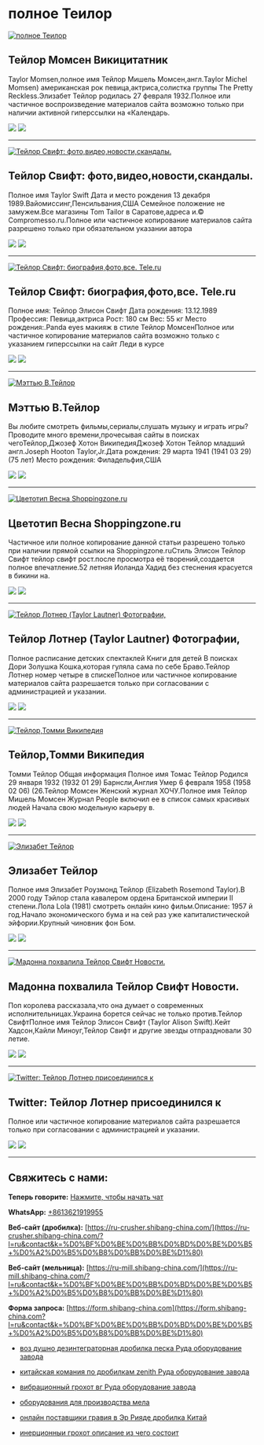 # полное Теилор

<a href="https://swt.shibang-china.com/?l=ru&img&k=%D0%BF%D0%BE%D0%BB%D0%BD%D0%BE%D0%B5+%D0%A2%D0%B5%D0%B8%D0%BB%D0%BE%D1%80" target="_blank">![полное Теилор](http://static.shibang-china.com/all-800x300/58.jpg)</a>

## Тейлор Момсен Викицитатник
Taylor Momsen,полное имя Тейлор Мишель Момсен,англ.Taylor Michel Momsen) американская рок певица,актриса,солистка группы The Pretty Reckless.Элизабет Тейлор родилась 27 февраля 1932.Полное или частичное воспроизведение материалов сайта возможно только при наличии активной гиперссылки на «Календарь.


<a href="https://whatsapp.shibangsoft.com/WhatsApp.php" target="_blank" title="WhatsApp">![](http://static.shibang-china.com/icon/whatsapp.png)</a> <a href="https://swt.shibang-china.com/?l=ru&icon&k=%D0%BF%D0%BE%D0%BB%D0%BD%D0%BE%D0%B5+%D0%A2%D0%B5%D0%B8%D0%BB%D0%BE%D1%80" target="_blank">![](http://static.shibang-china.com/icon/chat-ru.png)</a>

---

<a href="https://swt.shibang-china.com/?l=ru&img&k=%D0%BF%D0%BE%D0%BB%D0%BD%D0%BE%D0%B5+%D0%A2%D0%B5%D0%B8%D0%BB%D0%BE%D1%80" target="_blank">![Тейлор Свифт: фото,видео,новости,скандалы.](http://static.shibang-china.com/all-800x300/50.jpg)</a>

## Тейлор Свифт: фото,видео,новости,скандалы.
Полное имя Taylor Swift Дата и место рождения 13 декабря 1989.Вайомиссинг,Пенсильвания,США Семейное положение не замужем.Все магазины Tom Tailor в Саратове,адреса и.© Compromesso.ru.Полное или частичное копирование материалов сайта разрешено только при обязательном указании автора


<a href="https://whatsapp.shibangsoft.com/WhatsApp.php" target="_blank" title="WhatsApp">![](http://static.shibang-china.com/icon/whatsapp.png)</a> <a href="https://swt.shibang-china.com/?l=ru&icon&k=%D0%BF%D0%BE%D0%BB%D0%BD%D0%BE%D0%B5+%D0%A2%D0%B5%D0%B8%D0%BB%D0%BE%D1%80" target="_blank">![](http://static.shibang-china.com/icon/chat-ru.png)</a>

---

<a href="https://swt.shibang-china.com/?l=ru&img&k=%D0%BF%D0%BE%D0%BB%D0%BD%D0%BE%D0%B5+%D0%A2%D0%B5%D0%B8%D0%BB%D0%BE%D1%80" target="_blank">![Тейлор Свифт: биография,фото,все. Tele.ru](http://static.shibang-china.com/all-800x300/898.jpg)</a>

## Тейлор Свифт: биография,фото,все. Tele.ru
Полное имя: Тейлор Элисон Свифт Дата рождения: 13.12.1989 Профессия: Певица,актриса Рост: 180 см Вес: 55 кг Место рождения:.Panda eyes макияж в стиле Тейлор МомсенПолное или частичное копирование материалов сайта возможно только с указанием гиперссылки на сайт Леди в курсе


<a href="https://whatsapp.shibangsoft.com/WhatsApp.php" target="_blank" title="WhatsApp">![](http://static.shibang-china.com/icon/whatsapp.png)</a> <a href="https://swt.shibang-china.com/?l=ru&icon&k=%D0%BF%D0%BE%D0%BB%D0%BD%D0%BE%D0%B5+%D0%A2%D0%B5%D0%B8%D0%BB%D0%BE%D1%80" target="_blank">![](http://static.shibang-china.com/icon/chat-ru.png)</a>

---

<a href="https://swt.shibang-china.com/?l=ru&img&k=%D0%BF%D0%BE%D0%BB%D0%BD%D0%BE%D0%B5+%D0%A2%D0%B5%D0%B8%D0%BB%D0%BE%D1%80" target="_blank">![Мэттью В.Тейлор](http://static.shibang-china.com/all-800x300/909.jpg)</a>

## Мэттью В.Тейлор
Вы любите смотреть фильмы,сериалы,слушать музыку и играть игры? Проводите много времени,прочесывая сайты в поисках чегоТейлор,Джозеф Хотон ВикипедияДжозеф Хотон Тейлор младший англ.Joseph Hooton Taylor,Jr.Дата рождения: 29 марта 1941 (1941 03 29) (75 лет) Место рождения: Филадельфия,США


<a href="https://whatsapp.shibangsoft.com/WhatsApp.php" target="_blank" title="WhatsApp">![](http://static.shibang-china.com/icon/whatsapp.png)</a> <a href="https://swt.shibang-china.com/?l=ru&icon&k=%D0%BF%D0%BE%D0%BB%D0%BD%D0%BE%D0%B5+%D0%A2%D0%B5%D0%B8%D0%BB%D0%BE%D1%80" target="_blank">![](http://static.shibang-china.com/icon/chat-ru.png)</a>

---

<a href="https://swt.shibang-china.com/?l=ru&img&k=%D0%BF%D0%BE%D0%BB%D0%BD%D0%BE%D0%B5+%D0%A2%D0%B5%D0%B8%D0%BB%D0%BE%D1%80" target="_blank">![Цветотип Весна Shoppingzone.ru](http://static.shibang-china.com/all-800x300/303.jpg)</a>

## Цветотип Весна Shoppingzone.ru
Частичное или полное копирование данной статьи разрешено только при наличии прямой ссылки на Shoppingzone.ruСтиль Элисон Тейлор Свифт тейлор свифт рост.после просмотра её творений,создается полное впечатление.52 летняя Иоланда Хадид без стеснения красуется в бикини на.


<a href="https://whatsapp.shibangsoft.com/WhatsApp.php" target="_blank" title="WhatsApp">![](http://static.shibang-china.com/icon/whatsapp.png)</a> <a href="https://swt.shibang-china.com/?l=ru&icon&k=%D0%BF%D0%BE%D0%BB%D0%BD%D0%BE%D0%B5+%D0%A2%D0%B5%D0%B8%D0%BB%D0%BE%D1%80" target="_blank">![](http://static.shibang-china.com/icon/chat-ru.png)</a>

---

<a href="https://swt.shibang-china.com/?l=ru&img&k=%D0%BF%D0%BE%D0%BB%D0%BD%D0%BE%D0%B5+%D0%A2%D0%B5%D0%B8%D0%BB%D0%BE%D1%80" target="_blank">![Тейлор Лотнер (Taylor Lautner) Фотографии,](http://static.shibang-china.com/all-800x300/772.jpg)</a>

## Тейлор Лотнер (Taylor Lautner) Фотографии,
Полное расписание детских спектаклей Книги для детей В поисках Дори Золушка Кошка,которая гуляла сама по себе Браво.Тейлор Лотнер номер четыре в спискеПолное или частичное копирование материалов сайта разрешается только при согласовании с администрацией и указании.


<a href="https://whatsapp.shibangsoft.com/WhatsApp.php" target="_blank" title="WhatsApp">![](http://static.shibang-china.com/icon/whatsapp.png)</a> <a href="https://swt.shibang-china.com/?l=ru&icon&k=%D0%BF%D0%BE%D0%BB%D0%BD%D0%BE%D0%B5+%D0%A2%D0%B5%D0%B8%D0%BB%D0%BE%D1%80" target="_blank">![](http://static.shibang-china.com/icon/chat-ru.png)</a>

---

<a href="https://swt.shibang-china.com/?l=ru&img&k=%D0%BF%D0%BE%D0%BB%D0%BD%D0%BE%D0%B5+%D0%A2%D0%B5%D0%B8%D0%BB%D0%BE%D1%80" target="_blank">![Тейлор,Томми Википедия](http://static.shibang-china.com/all-800x300/1178.jpg)</a>

## Тейлор,Томми Википедия
Томми Тейлор Общая информация Полное имя Томас Тейлор Родился 29 января 1932 (1932 01 29) Барнсли,Англия Умер 6 февраля 1958 (1958 02 06) (26.Тейлор Момсен Женский журнал ХОЧУ.Полное имя Тейлор Мишель Момсен Журнал People включил ее в список самых красивых людей Начала свою модельную карьеру в.


<a href="https://whatsapp.shibangsoft.com/WhatsApp.php" target="_blank" title="WhatsApp">![](http://static.shibang-china.com/icon/whatsapp.png)</a> <a href="https://swt.shibang-china.com/?l=ru&icon&k=%D0%BF%D0%BE%D0%BB%D0%BD%D0%BE%D0%B5+%D0%A2%D0%B5%D0%B8%D0%BB%D0%BE%D1%80" target="_blank">![](http://static.shibang-china.com/icon/chat-ru.png)</a>

---

<a href="https://swt.shibang-china.com/?l=ru&img&k=%D0%BF%D0%BE%D0%BB%D0%BD%D0%BE%D0%B5+%D0%A2%D0%B5%D0%B8%D0%BB%D0%BE%D1%80" target="_blank">![Элизабет Тейлор](http://static.shibang-china.com/all-800x300/774.jpg)</a>

## Элизабет Тейлор
Полное имя Элизабет Роузмонд Тейлор (Elizabeth Rosemond Taylor).В 2000 году Тэйлор стала кавалером ордена Британской империи II степени.Лола Lola (1981) смотреть онлайн кино фильм.Описание: 1957 й год.Начало экономического бума и на сей раз уже капиталистической эйфории.Крупный чиновник фон Бом.


<a href="https://whatsapp.shibangsoft.com/WhatsApp.php" target="_blank" title="WhatsApp">![](http://static.shibang-china.com/icon/whatsapp.png)</a> <a href="https://swt.shibang-china.com/?l=ru&icon&k=%D0%BF%D0%BE%D0%BB%D0%BD%D0%BE%D0%B5+%D0%A2%D0%B5%D0%B8%D0%BB%D0%BE%D1%80" target="_blank">![](http://static.shibang-china.com/icon/chat-ru.png)</a>

---

<a href="https://swt.shibang-china.com/?l=ru&img&k=%D0%BF%D0%BE%D0%BB%D0%BD%D0%BE%D0%B5+%D0%A2%D0%B5%D0%B8%D0%BB%D0%BE%D1%80" target="_blank">![Мадонна похвалила Тейлор Свифт Новости.](http://static.shibang-china.com/all-800x300/360.jpg)</a>

## Мадонна похвалила Тейлор Свифт Новости.
Поп королева рассказала,что она думает о современных исполнительницах.Украина борется сейчас не только против.Тейлор СвифтПолное имя Тейлор Элисон Свифт (Taylor Alison Swift).Кейт Хадсон,Кайли Миноуг,Тейлор Свифт и другие звезды отпраздновали 30 летие.


<a href="https://whatsapp.shibangsoft.com/WhatsApp.php" target="_blank" title="WhatsApp">![](http://static.shibang-china.com/icon/whatsapp.png)</a> <a href="https://swt.shibang-china.com/?l=ru&icon&k=%D0%BF%D0%BE%D0%BB%D0%BD%D0%BE%D0%B5+%D0%A2%D0%B5%D0%B8%D0%BB%D0%BE%D1%80" target="_blank">![](http://static.shibang-china.com/icon/chat-ru.png)</a>

---

<a href="https://swt.shibang-china.com/?l=ru&img&k=%D0%BF%D0%BE%D0%BB%D0%BD%D0%BE%D0%B5+%D0%A2%D0%B5%D0%B8%D0%BB%D0%BE%D1%80" target="_blank">![Twitter: Тейлор Лотнер присоединился к](http://static.shibang-china.com/all-800x300/997.jpg)</a>

## Twitter: Тейлор Лотнер присоединился к
Полное или частичное копирование материалов сайта разрешается только при согласовании с администрацией и указании.

<a href="https://whatsapp.shibangsoft.com/WhatsApp.php" target="_blank" title="WhatsApp">![](http://static.shibang-china.com/icon/whatsapp.png)</a> <a href="https://swt.shibang-china.com/?l=ru&icon&k=%D0%BF%D0%BE%D0%BB%D0%BD%D0%BE%D0%B5+%D0%A2%D0%B5%D0%B8%D0%BB%D0%BE%D1%80" target="_blank">![](http://static.shibang-china.com/icon/chat-ru.png)</a>

---
## Свяжитесь с нами:

**Теперь говорите:** [Нажмите, чтобы начать чат](https://swt.shibang-china.com?l=ru&contact&k=%D0%BF%D0%BE%D0%BB%D0%BD%D0%BE%D0%B5+%D0%A2%D0%B5%D0%B8%D0%BB%D0%BE%D1%80)

**WhatsApp:**  [+8613621919955](https://whatsapp.shibangsoft.com/WhatsApp.php)

**Веб-сайт (дробилка):** [https://ru-crusher.shibang-china.com/](https://ru-crusher.shibang-china.com/?l=ru&contact&k=%D0%BF%D0%BE%D0%BB%D0%BD%D0%BE%D0%B5+%D0%A2%D0%B5%D0%B8%D0%BB%D0%BE%D1%80)

**Веб-сайт (мельница):** [https://ru-mill.shibang-china.com/](https://ru-mill.shibang-china.com/?l=ru&contact&k=%D0%BF%D0%BE%D0%BB%D0%BD%D0%BE%D0%B5+%D0%A2%D0%B5%D0%B8%D0%BB%D0%BE%D1%80)

**Форма запроса:** [https://form.shibang-china.com](https://form.shibang-china.com?l=ru&contact&k=%D0%BF%D0%BE%D0%BB%D0%BD%D0%BE%D0%B5+%D0%A2%D0%B5%D0%B8%D0%BB%D0%BE%D1%80)

* [воз душно дезинтеграторная дробилка песка Руда оборудование завода](../97/%D0%B2%D0%BE%D0%B7%20%D0%B4%D1%83%D1%88%D0%BD%D0%BE%20%D0%B4%D0%B5%D0%B7%D0%B8%D0%BD%D1%82%D0%B5%D0%B3%D1%80%D0%B0%D1%82%D0%BE%D1%80%D0%BD%D0%B0%D1%8F%20%D0%B4%D1%80%D0%BE%D0%B1%D0%B8%D0%BB%D0%BA%D0%B0%20%D0%BF%D0%B5%D1%81%D0%BA%D0%B0%20%D0%A0%D1%83%D0%B4%D0%B0%20%D0%BE%D0%B1%D0%BE%D1%80%D1%83%D0%B4%D0%BE%D0%B2%D0%B0%D0%BD%D0%B8%D0%B5%20%D0%B7%D0%B0%D0%B2%D0%BE%D0%B4%D0%B0.md)

* [китайская комания по дробилкам zenith Руда оборудование завода](../98/%D0%BA%D0%B8%D1%82%D0%B0%D0%B9%D1%81%D0%BA%D0%B0%D1%8F%20%D0%BA%D0%BE%D0%BC%D0%B0%D0%BD%D0%B8%D1%8F%20%D0%BF%D0%BE%20%D0%B4%D1%80%D0%BE%D0%B1%D0%B8%D0%BB%D0%BA%D0%B0%D0%BC%20zenith%20%D0%A0%D1%83%D0%B4%D0%B0%20%D0%BE%D0%B1%D0%BE%D1%80%D1%83%D0%B4%D0%BE%D0%B2%D0%B0%D0%BD%D0%B8%D0%B5%20%D0%B7%D0%B0%D0%B2%D0%BE%D0%B4%D0%B0.md)

* [вибрационный грохот вг Руда оборудование завода](../102/%D0%B2%D0%B8%D0%B1%D1%80%D0%B0%D1%86%D0%B8%D0%BE%D0%BD%D0%BD%D1%8B%D0%B9%20%D0%B3%D1%80%D0%BE%D1%85%D0%BE%D1%82%20%D0%B2%D0%B3%20%D0%A0%D1%83%D0%B4%D0%B0%20%D0%BE%D0%B1%D0%BE%D1%80%D1%83%D0%B4%D0%BE%D0%B2%D0%B0%D0%BD%D0%B8%D0%B5%20%D0%B7%D0%B0%D0%B2%D0%BE%D0%B4%D0%B0.md)

* [оборудования для производства мела](../92/%D0%BE%D0%B1%D0%BE%D1%80%D1%83%D0%B4%D0%BE%D0%B2%D0%B0%D0%BD%D0%B8%D1%8F%20%D0%B4%D0%BB%D1%8F%20%D0%BF%D1%80%D0%BE%D0%B8%D0%B7%D0%B2%D0%BE%D0%B4%D1%81%D1%82%D0%B2%D0%B0%20%D0%BC%D0%B5%D0%BB%D0%B0.md)

* [онлайн поставщики гравия в Эр Рияде дробилка Китай](../95/%D0%BE%D0%BD%D0%BB%D0%B0%D0%B9%D0%BD%20%D0%BF%D0%BE%D1%81%D1%82%D0%B0%D0%B2%D1%89%D0%B8%D0%BA%D0%B8%20%D0%B3%D1%80%D0%B0%D0%B2%D0%B8%D1%8F%20%D0%B2%20%D0%AD%D1%80%20%D0%A0%D0%B8%D1%8F%D0%B4%D0%B5%20%D0%B4%D1%80%D0%BE%D0%B1%D0%B8%D0%BB%D0%BA%D0%B0%20%D0%9A%D0%B8%D1%82%D0%B0%D0%B9.md)

* [инерционныи грохот описание из чего состоит](../104/%D0%B8%D0%BD%D0%B5%D1%80%D1%86%D0%B8%D0%BE%D0%BD%D0%BD%D1%8B%D0%B8%20%D0%B3%D1%80%D0%BE%D1%85%D0%BE%D1%82%20%D0%BE%D0%BF%D0%B8%D1%81%D0%B0%D0%BD%D0%B8%D0%B5%20%D0%B8%D0%B7%20%D1%87%D0%B5%D0%B3%D0%BE%20%D1%81%D0%BE%D1%81%D1%82%D0%BE%D0%B8%D1%82.md)